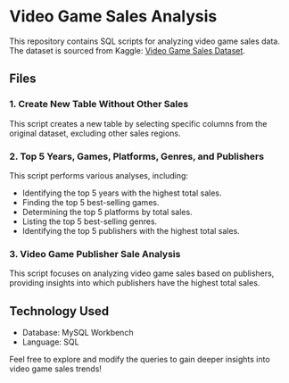 # Video Game Sales Analysis

This repository contains SQL scripts for analyzing video game sales data. The dataset is sourced from Kaggle: [Video Game Sales Dataset](https://www.kaggle.com/datasets/gregorut/videogamesales/data).

## Files

### 1. Create New Table Without Other Sales
This script creates a new table by selecting specific columns from the original dataset, excluding other sales regions.

### 2. Top 5 Years, Games, Platforms, Genres, and Publishers
This script performs various analyses, including:
- Identifying the top 5 years with the highest total sales.
- Finding the top 5 best-selling games.
- Determining the top 5 platforms by total sales.
- Listing the top 5 best-selling genres.
- Identifying the top 5 publishers with the highest total sales.

### 3. Video Game Publisher Sale Analysis
This script focuses on analyzing video game sales based on publishers, providing insights into which publishers have the highest total sales.

## Technology Used
- Database: MySQL Workbench
- Language: SQL

Feel free to explore and modify the queries to gain deeper insights into video game sales trends!

